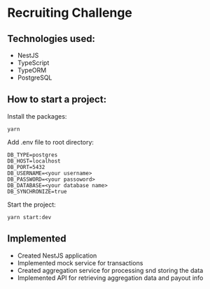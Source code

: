 # Recruiting Challenge

## Technologies used:

- NestJS
- TypeScript
- TypeORM
- PostgreSQL

## How to start a project:

Install the packages:

```
yarn
```

Add .env file to root directory:

```
DB_TYPE=postgres
DB_HOST=localhost
DB_PORT=5432
DB_USERNAME=<your username>
DB_PASSWORD=<your passoword>
DB_DATABASE=<your database name>
DB_SYNCHRONIZE=true
```

Start the project:

```
yarn start:dev
```

## Implemented

- Created NestJS application
- Implemented mock service for transactions
- Created aggregation service for processing snd storing the data
- Implemented API for retrieving aggregation data and payout info
